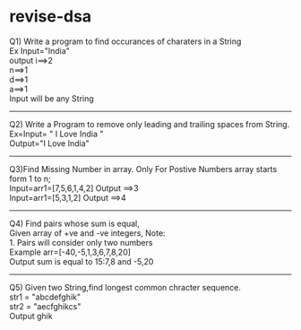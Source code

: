 # revise-dsa
Q1) Write a program to find occurances of charaters in a String<br>
Ex Input="India"<br>
output i==>2<br>
       n==>1<br>
       d==>1<br>
       a==>1<br>
Input will be any String<br>
<hr>
Q2) Write a Program to remove only leading and trailing spaces from String.<br>
Ex=Input= " I Love India "<br>
Output="I Love India"<br>
<hr>
Q3)Find Missing Number in array. Only For Postive Numbers array starts form 1 to n;<br>
Input=arr1=[7,5,6,1,4,2] Output ==>3 <br>
Input=arr1=[5,3,1,2] Output ==>4 <br>
<hr>
Q4) Find pairs whose sum is equal,<br>
Given array of +ve and -ve integers,
Note:<br>
1. Pairs will consider only two numbers<br>
Example arr=[-40,-5,1,3,6,7,8,20]<br>
Output sum is equal to 15:7,8 and -5,20<br>
<hr>
Q5) Given two String,find longest common chracter sequence.<br>
str1 = "abcdefghik"<br>
str2 = "aecfghikcs"<br>
Output ghik<br>
